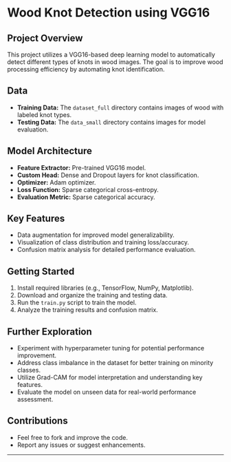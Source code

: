 # Wood Knot Detection using VGG16

## Project Overview

This project utilizes a VGG16-based deep learning model to automatically detect different types of knots in wood images. The goal is to improve wood processing efficiency by automating knot identification.

## Data

- **Training Data:** The `dataset_full` directory contains images of wood with labeled knot types.
- **Testing Data:** The `data_small` directory contains images for model evaluation.

## Model Architecture

- **Feature Extractor:** Pre-trained VGG16 model.
- **Custom Head:** Dense and Dropout layers for knot classification.
- **Optimizer:** Adam optimizer.
- **Loss Function:** Sparse categorical cross-entropy.
- **Evaluation Metric:** Sparse categorical accuracy.

## Key Features

- Data augmentation for improved model generalizability.
- Visualization of class distribution and training loss/accuracy.
- Confusion matrix analysis for detailed performance evaluation.

## Getting Started

1. Install required libraries (e.g., TensorFlow, NumPy, Matplotlib).
2. Download and organize the training and testing data.
3. Run the `train.py` script to train the model.
4. Analyze the training results and confusion matrix.

## Further Exploration

- Experiment with hyperparameter tuning for potential performance improvement.
- Address class imbalance in the dataset for better training on minority classes.
- Utilize Grad-CAM for model interpretation and understanding key features.
- Evaluate the model on unseen data for real-world performance assessment.

## Contributions

- Feel free to fork and improve the code.
- Report any issues or suggest enhancements.

---

